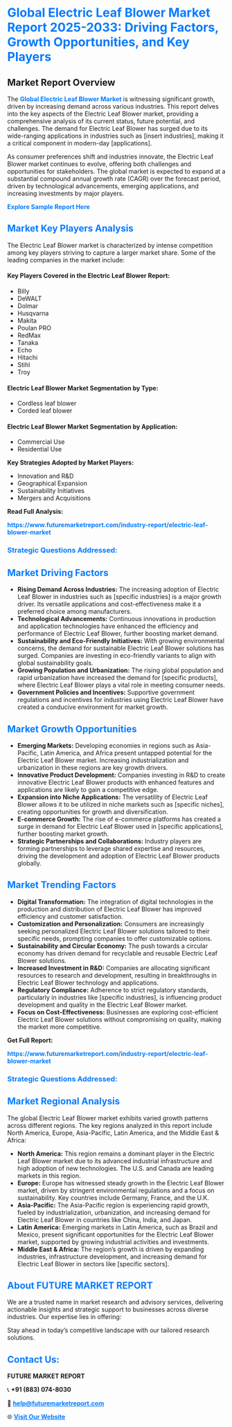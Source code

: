 <h1 style="color: #007BFF;">Global Electric Leaf Blower Market Report 2025-2033: Driving Factors, Growth Opportunities, and Key Players</h1>

<section id="overview">
<h2>Market Report Overview</h2>
<p>The <a href="https://www.futuremarketreport.com/industry-report/electric-leaf-blower-market" style="color: #007BFF; text-decoration: none;"><strong>Global Electric Leaf Blower Market</strong></a> is witnessing significant growth, driven by increasing demand across various industries. This report delves into the key aspects of the Electric Leaf Blower market, providing a comprehensive analysis of its current status, future potential, and challenges. The demand for Electric Leaf Blower has surged due to its wide-ranging applications in industries such as [insert industries], making it a critical component in modern-day [applications].</p>
<p>As consumer preferences shift and industries innovate, the Electric Leaf Blower market continues to evolve, offering both challenges and opportunities for stakeholders. The global market is expected to expand at a substantial compound annual growth rate (CAGR) over the forecast period, driven by technological advancements, emerging applications, and increasing investments by major players.</p>
</section>

<section id="overview">
<p><a href="https://www.futuremarketreport.com/request-sample/reportId=92408" style="color: #007BFF; text-decoration: none;"><strong>Explore Sample Report Here</strong></a></p>
</section>

<section id="key-players">
<h2 style="color: #007BFF;">Market Key Players Analysis</h2>
<p>The Electric Leaf Blower market is characterized by intense competition among key players striving to capture a larger market share. Some of the leading companies in the market include:</p>
<h4>Key Players Covered in the Electric Leaf Blower Report:</h4>
<ul><li>Billy</li><li>DeWALT</li><li>Dolmar</li><li>Husqvarna</li><li>Makita</li><li>Poulan PRO</li><li>RedMax</li><li>Tanaka</li><li>Echo</li><li>Hitachi</li><li>Stihl</li><li>Troy</li></ul>
<h4>Electric Leaf Blower Market Segmentation by Type:</h4>
<ul><li>Cordless leaf blower</li><li>Corded leaf blower</li></ul>

<h4>Electric Leaf Blower Market Segmentation by Application:</h4>
<ul><li>Commercial Use</li><li>Residential Use</li></ul>
<p><strong>Key Strategies Adopted by Market Players:</strong></p>
<ul>
<li>Innovation and R&D</li>
<li>Geographical Expansion</li>
<li>Sustainability Initiatives</li>
<li>Mergers and Acquisitions</li>
</ul>
</section>

<section>
<p><strong>Read Full Analysis: </strong></p><a href="https://www.futuremarketreport.com/industry-report/electric-leaf-blower-market" style="color: #007BFF; text-decoration: none;"><strong>https://www.futuremarketreport.com/industry-report/electric-leaf-blower-market</strong></a>
<h3 style="color: #007BFF;">Strategic Questions Addressed:</h3>
</section>

<section id="driving-factors">
<h2 style="color: #007BFF;">Market Driving Factors</h2>
<ul>
<li><strong>Rising Demand Across Industries:</strong> The increasing adoption of Electric Leaf Blower in industries such as [specific industries] is a major growth driver. Its versatile applications and cost-effectiveness make it a preferred choice among manufacturers.</li>
<li><strong>Technological Advancements:</strong> Continuous innovations in production and application technologies have enhanced the efficiency and performance of Electric Leaf Blower, further boosting market demand.</li>
<li><strong>Sustainability and Eco-Friendly Initiatives:</strong> With growing environmental concerns, the demand for sustainable Electric Leaf Blower solutions has surged. Companies are investing in eco-friendly variants to align with global sustainability goals.</li>
<li><strong>Growing Population and Urbanization:</strong> The rising global population and rapid urbanization have increased the demand for [specific products], where Electric Leaf Blower plays a vital role in meeting consumer needs.</li>
<li><strong>Government Policies and Incentives:</strong> Supportive government regulations and incentives for industries using Electric Leaf Blower have created a conducive environment for market growth.</li>
</ul>
</section>

<section id="growth-opportunities">
<h2 style="color: #007BFF;">Market Growth Opportunities</h2>
<ul>
<li><strong>Emerging Markets:</strong> Developing economies in regions such as Asia-Pacific, Latin America, and Africa present untapped potential for the Electric Leaf Blower market. Increasing industrialization and urbanization in these regions are key growth drivers.</li>
<li><strong>Innovative Product Development:</strong> Companies investing in R&D to create innovative Electric Leaf Blower products with enhanced features and applications are likely to gain a competitive edge.</li>
<li><strong>Expansion into Niche Applications:</strong> The versatility of Electric Leaf Blower allows it to be utilized in niche markets such as [specific niches], creating opportunities for growth and diversification.</li>
<li><strong>E-commerce Growth:</strong> The rise of e-commerce platforms has created a surge in demand for Electric Leaf Blower used in [specific applications], further boosting market growth.</li>
<li><strong>Strategic Partnerships and Collaborations:</strong> Industry players are forming partnerships to leverage shared expertise and resources, driving the development and adoption of Electric Leaf Blower products globally.</li>
</ul>
</section>

<section id="trending-factors">
<h2 style="color: #007BFF;">Market Trending Factors</h2>
<ul>
<li><strong>Digital Transformation:</strong> The integration of digital technologies in the production and distribution of Electric Leaf Blower has improved efficiency and customer satisfaction.</li>
<li><strong>Customization and Personalization:</strong> Consumers are increasingly seeking personalized Electric Leaf Blower solutions tailored to their specific needs, prompting companies to offer customizable options.</li>
<li><strong>Sustainability and Circular Economy:</strong> The push towards a circular economy has driven demand for recyclable and reusable Electric Leaf Blower solutions.</li>
<li><strong>Increased Investment in R&D:</strong> Companies are allocating significant resources to research and development, resulting in breakthroughs in Electric Leaf Blower technology and applications.</li>
<li><strong>Regulatory Compliance:</strong> Adherence to strict regulatory standards, particularly in industries like [specific industries], is influencing product development and quality in the Electric Leaf Blower market.</li>
<li><strong>Focus on Cost-Effectiveness:</strong> Businesses are exploring cost-efficient Electric Leaf Blower solutions without compromising on quality, making the market more competitive.</li>
</ul>
</section>

<section>
<p><strong>Get Full Report: </strong></p><a href="https://www.futuremarketreport.com/industry-report/electric-leaf-blower-market" style="color: #007BFF; text-decoration: none;"><strong>https://www.futuremarketreport.com/industry-report/electric-leaf-blower-market</strong></a>
<h3 style="color: #007BFF;">Strategic Questions Addressed:</h3>
</section>


<section id="regional-analysis">
<h2 style="color: #007BFF;">Market Regional Analysis</h2>
<p>The global Electric Leaf Blower market exhibits varied growth patterns across different regions. The key regions analyzed in this report include North America, Europe, Asia-Pacific, Latin America, and the Middle East & Africa:</p>
<ul>
<li><strong>North America:</strong> This region remains a dominant player in the Electric Leaf Blower market due to its advanced industrial infrastructure and high adoption of new technologies. The U.S. and Canada are leading markets in this region.</li>
<li><strong>Europe:</strong> Europe has witnessed steady growth in the Electric Leaf Blower market, driven by stringent environmental regulations and a focus on sustainability. Key countries include Germany, France, and the U.K.</li>
<li><strong>Asia-Pacific:</strong> The Asia-Pacific region is experiencing rapid growth, fueled by industrialization, urbanization, and increasing demand for Electric Leaf Blower in countries like China, India, and Japan.</li>
<li><strong>Latin America:</strong> Emerging markets in Latin America, such as Brazil and Mexico, present significant opportunities for the Electric Leaf Blower market, supported by growing industrial activities and investments.</li>
<li><strong>Middle East & Africa:</strong> The region’s growth is driven by expanding industries, infrastructure development, and increasing demand for Electric Leaf Blower in sectors like [specific sectors].</li>
</ul>
</section>

<footer>
<h2 style="color: #007BFF;">About FUTURE MARKET REPORT</h2>
<p>We are a trusted name in market research and advisory services, delivering actionable insights and strategic support to businesses across diverse industries. Our expertise lies in offering:</p>

<p>Stay ahead in today’s competitive landscape with our tailored research solutions.</p>

<h2 style="color: #007BFF;">Contact Us:</h2>
<p><strong>FUTURE MARKET REPORT</strong></p>
<p>📞 <strong>+91 (883) 074-8030</strong></p>
<p>📧 <strong><a href="mailto:help@futuremarketreport.com" style="color: #007BFF;">help@futuremarketreport.com</a></strong></p>
<p>🌐 <strong><a href="https://www.futuremarketreport.com/" style="color: #007BFF;">Visit Our Website</a></strong></p>
</footer>